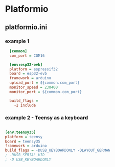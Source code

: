 # Platformio
## platformio.ini

### example 1
```ini
  [common]
  com_port = COM16

  [env:esp32-evb]
  platform = espressif32
  board = esp32-evb
  framework = arduino
  upload_port = ${common.com_port}
  monitor_speed = 230400
  monitor_port = ${common.com_port}

  build_flags =
    -I include
```
### example 2 - Teensy as a keyboard
``` ini

[env:teensy35]
platform = teensy
board = teensy35
framework = arduino
build_flags = -DUSB_KEYBOARDONLY -DLAYOUT_GERMAN
; -DUSB_SERIAL_HID
; -D USB_KEYBOARDONLY
```
